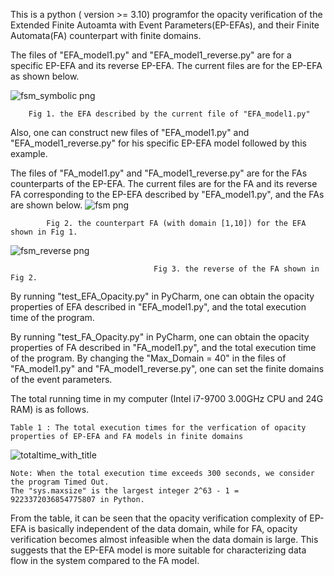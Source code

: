 This is a python  ( version >= 3.10)  programfor the opacity verification of the Extended Finite Autoamta with Event Parameters(EP-EFAs), 
and their Finite Automata(FA) counterpart with finite domains.

The files of "EFA_model1.py" and "EFA_model1_reverse.py" are for a specific EP-EFA and its reverse EP-EFA. 
The current files are for the EP-EFA as shown below.

![fsm_symbolic png](https://github.com/williamtengit/Opacity_EP-EFA_TAC_TN/assets/68321173/46ab66f8-0a49-4287-b974-48e451b29d27)

        Fig 1. the EFA described by the current file of "EFA_model1.py"

Also, one can construct new files of "EFA_model1.py" and "EFA_model1_reverse.py" for his specific EP-EFA model followed by this example. 

The files of "FA_model1.py" and "FA_model1_reverse.py" are for the FAs counterparts of the EP-EFA.
The current files are for the FA and its reverse FA corresponding to the EP-EFA described by "EFA_model1.py", 
and the FAs are shown below.
![fsm png](https://github.com/williamtengit/Opacity_EP-EFA_TAC_TN/assets/68321173/49166d94-ac1c-4a31-879d-a3b63d2a847c)

            Fig 2. the counterpart FA (with domain [1,10]) for the EFA shown in Fig 1.

![fsm_reverse png](https://github.com/williamtengit/Opacity_EP-EFA_TAC_TN/assets/68321173/3378e3d4-d390-4a85-aadb-cbb6ed40126f)

                                    Fig 3. the reverse of the FA shown in Fig 2.

By running "test_EFA_Opacity.py" in PyCharm, one can obtain the opacity properties of EFA described in "EFA_model1.py", and the total
execution time of the program.

By running "test_FA_Opacity.py" in PyCharm, one can obtain the opacity properties of FA described in "FA_model1.py", and the total
execution time of the program.
By changing the "Max_Domain = 40" in the files of "FA_model1.py" and "FA_model1_reverse.py", one can set the finite
domains of the event parameters.

The total running time in my computer (Intel i7-9700 3.00GHz CPU and 24G RAM) is as follows.

	Table 1 : The total execution times for the verfication of opacity properties of EP-EFA and FA models in finite domains
![totaltime_with_title](https://github.com/williamtengit/Opacity_EP-EFA_TAC_TN/assets/68321173/36c3a795-36dd-4cb1-8709-4e7f709b0ab2)

	Note: When the total execution time exceeds 300 seconds, we consider the program Timed Out. 
 	The "sys.maxsize" is the largest integer 2^63 - 1 = 9223372036854775807 in Python.

From the table, it can be seen that the opacity verification complexity of EP-EFA is basically independent of the data domain, while for FA, opacity verification becomes almost infeasible when the data domain is large. 
This suggests that the EP-EFA model is more suitable for characterizing data flow in the system compared to the FA model.




